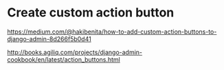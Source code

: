 # Create custom action button

https://medium.com/@hakibenita/how-to-add-custom-action-buttons-to-django-admin-8d266f5b0d41

http://books.agiliq.com/projects/django-admin-cookbook/en/latest/action_buttons.html
